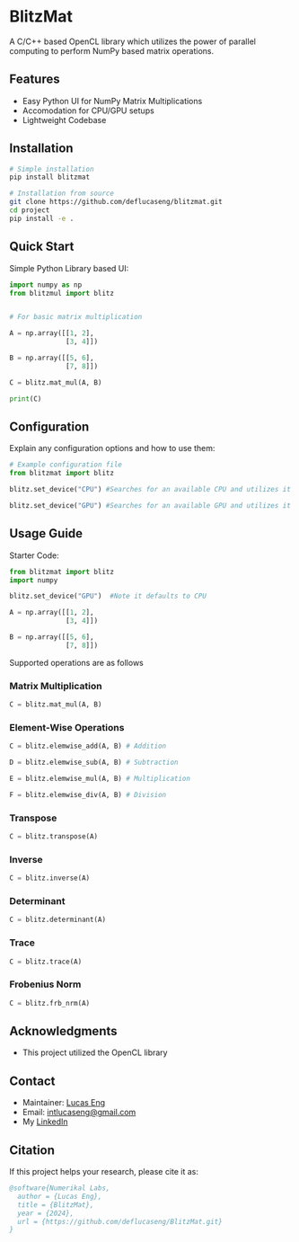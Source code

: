 # BlitzMat

A C/C++ based OpenCL library which utilizes the power of parallel computing to perform NumPy based matrix operations.



## Features

* Easy Python UI for NumPy Matrix Multiplications
* Accomodation for CPU/GPU setups
* Lightweight Codebase

## Installation



```bash
# Simple installation
pip install blitzmat

# Installation from source
git clone https://github.com/deflucaseng/blitzmat.git
cd project
pip install -e .
```

## Quick Start

Simple Python Library based UI:

```python
import numpy as np
from blitzmul import blitz


# For basic matrix multiplication

A = np.array([[1, 2],
			  [3, 4]])

B = np.array([[5, 6],
			  [7, 8]])

C = blitz.mat_mul(A, B)

print(C)
```



## Configuration

Explain any configuration options and how to use them:

```python
# Example configuration file
from blitzmat import blitz

blitz.set_device("CPU") #Searches for an available CPU and utilizes it for computation

blitz.set_device("GPU") #Searches for an available GPU and utilizes it for parallel computation

```
## Usage Guide

Starter Code:
```python
from blitzmat import blitz
import numpy

blitz.set_device("GPU")  #Note it defaults to CPU

A = np.array([[1, 2],
			  [3, 4]])

B = np.array([[5, 6],
			  [7, 8]])

```




Supported operations are as follows



### Matrix Multiplication
```python
C = blitz.mat_mul(A, B)
```

### Element-Wise Operations
```python
C = blitz.elemwise_add(A, B) # Addition

D = blitz.elemwise_sub(A, B) # Subtraction

E = blitz.elemwise_mul(A, B) # Multiplication

F = blitz.elemwise_div(A, B) # Division
```

### Transpose
```python
C = blitz.transpose(A)
```

### Inverse
```python
C = blitz.inverse(A)
```

### Determinant
```python
C = blitz.determinant(A)
```

### Trace
```python
C = blitz.trace(A)
```

### Frobenius Norm
```python
C = blitz.frb_nrm(A)
```

<!--### Eigenvalues/Eigenvectors
```python
lstscalars, lstvectors = blitz.eig(A)
```
-->
















## Acknowledgments

* This project utilized the OpenCL library

## Contact

* Maintainer: [Lucas Eng](https://github.com/deflucaseng)
* Email: intlucaseng@gmail.com
* My [LinkedIn](https://www.linkedin.com/in/lucas-eng/)

## Citation

If this project helps your research, please cite it as:

```bibtex
@software{Numerikal Labs,
  author = {Lucas Eng},
  title = {BlitzMat},
  year = {2024},
  url = {https://github.com/deflucaseng/BlitzMat.git}
}
```
